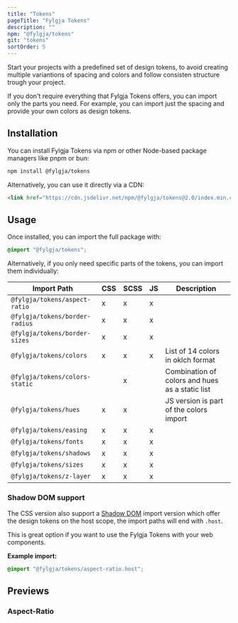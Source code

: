 ```yaml
---
title: "Tokens"
pageTitle: "Fylgja Tokens"
description: ""
npm: "@fylgja/tokens"
git: "tokens"
sortOrder: 5
---
```


Start your projects with a predefined set of design tokens,
to avoid creating multiple variantions of spacing and colors and follow consisten structure trough your project.

If you don't require everything that Fylgja Tokens offers,
you can import only the parts you need.
For example, you can import just the spacing and provide your own colors as design tokens.

## Installation

You can install Fylgja Tokens via npm or other Node-based package managers like pnpm or bun:

```bash
npm install @fylgja/tokens
```

Alternatively, you can use it directly via a CDN:

```html
<link href="https://cdn.jsdelivr.net/npm/@fylgja/tokens@2.0/index.min.css" rel="stylesheet">
```

## Usage

Once installed, you can import the full package with:

```css
@import "@fylgja/tokens";
```

Alternatively, if you only need specific parts of the tokens, you can import them individually:

| Import Path                    | CSS | SCSS | JS  | Description                                     |
| ------------------------------ | --- | ---- | --- | ----------------------------------------------- |
| `@fylgja/tokens/aspect-ratio`  | x   | x    | x   |                                                 |
| `@fylgja/tokens/border-radius` | x   | x    | x   |                                                 |
| `@fylgja/tokens/border-sizes`  | x   | x    | x   |                                                 |
| `@fylgja/tokens/colors`        | x   | x    | x   | List of 14 colors in oklch format               |
| `@fylgja/tokens/colors-static` |     | x    |     | Combination of colors and hues as a static list |
| `@fylgja/tokens/hues`          | x   | x    |     | JS version is part of the colors import         |
| `@fylgja/tokens/easing`        | x   | x    | x   |                                                 |
| `@fylgja/tokens/fonts`         | x   | x    | x   |                                                 |
| `@fylgja/tokens/shadows`       | x   | x    | x   |                                                 |
| `@fylgja/tokens/sizes`         | x   | x    | x   |                                                 |
| `@fylgja/tokens/z-layer`       | x   | x    | x   |                                                 |

### Shadow DOM support

The CSS version also support a [Shadow DOM](https://developer.mozilla.org/en-US/docs/Web/API/Web_components/Using_shadow_DOM) import version which offer the design tokens on the host scope,
the import paths will end with `.host`.

This is great option if you want to use the Fylgja Tokens with your web components.

**Example import:**

```css
@import "@fylgja/tokens/aspect-ratio.host";
```

## Previews

### Aspect-Ratio

<figure class="flex-wrap align gap">
<div class="demo-box" style="aspect-ratio: var(--ratio-box);"></div>
<div class="demo-box" style="aspect-ratio: var(--ratio-landscape);"></div>
<div class="demo-box" style="aspect-ratio: var(--ratio-portrait);"></div>
<div class="demo-box" style="aspect-ratio: var(--ratio-widescreen);"></div>
<div class="demo-box" style="aspect-ratio: var(--ratio-superwide);"></div>
<div class="demo-box" style="aspect-ratio: var(--ratio-ultrawide);"></div>
<div class="demo-box" style="aspect-ratio: var(--ratio-golden);"></div>
</figure>
